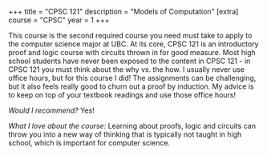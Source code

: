 +++
title = "CPSC 121"
description = "Models of Computation"
[extra]
course = "CPSC"
year = 1
+++

This course is the second required course you need must take to apply to the computer science major at UBC. At its core, CPSC 121 is an introductory proof and logic course with circuits thrown in for good measure. Most high school students have never been exposed to the content in CPSC 121 - in CPSC 121 you must think about the why vs. the how. I usually never use office hours, but for this course I did! The assignments can be challenging, but it also feels really good to churn out a proof by induction. My advice is to keep on top of your textbook readings and use those office hours!

*Would I recommend?* Yes!

*What I love about the course:* Learning about proofs, logic and circuits can throw you into a new way of thinking that is typically not taught in high school, which is important for computer science.